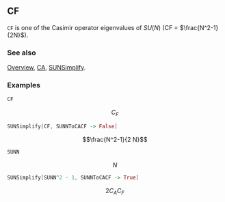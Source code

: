 ## CF

`CF` is one of the Casimir operator eigenvalues of $SU(N)$ (CF = $\frac{N^2-1}{2N}$).

### See also

[Overview](Extra/FeynCalc.md), [CA](CA.md), [SUNSimplify](SUNSimplify.md).

### Examples

```mathematica
CF
```

$$C_F$$

```mathematica
SUNSimplify[CF, SUNNToCACF -> False]
```

$$\frac{N^2-1}{2 N}$$

```mathematica
SUNN
```

$$N$$

```mathematica
SUNSimplify[SUNN^2 - 1, SUNNToCACF -> True]
```

$$2 C_A C_F$$